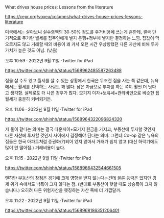 What drives house prices: Lessons from the literature

https://cepr.org/voxeu/columns/what-drives-house-prices-lessons-literature

미국에서는 살아보니 실수령액의 30-50% 정도를 주거비용에 쓰는게 흔한데, 결국 단기적으로 주거란 월세를 집주인에게 낼지 은행+정부에 낼지만 결정하는 느낌. 집값이 막 오르지도 않고 거래할 때의 비용이 꽤 커서 오랜 시간 우상향했던 다른 자산에 비해 투자가치가 높은 것도 아님. (낮음)

오후 10:59 · 2022년 9월 11일 ·Twitter for iPad

https://twitter.com/shinhh/status/1568962485587263488

집을 살 수도 있고 월세를 살 수 있는 상황에서 한국은 무조건 집을 사는 쪽 같은데, 뉴욕에서는 월세를 선택하는 사람도 꽤 많다. 남은 자금으로 투자를 하는 쪽이 훨씬 더 낫다고 생각함. 실제로도 더 나은 경우가 많다. 모기지 이자+보유세+관리비만으로 비슷한 집 월세가 충분히 커버되거든.

오후 11:06 · 2022년 9월 11일 ·Twitter for iPad

https://twitter.com/shinhh/status/1568964322096824320

저 둘이 같다는 의미는 결국 다운페이+모기지 원금을 가지고, 부동산에 투자할 것인지 다른 자산에 투자할 것인지 사이에서 결정해야 된다는 의미. 그런데 Co-op 같은 뉴욕의 집들은 한국 아파트처럼 증권화(?)되어 있지 않아서 거래가 쉽지 않고 (대신 하락기에도 많이 안 떨어짐.) 거래비용이 높다.

오후 11:15 · 2022년 9월 11일 ·Twitter for iPad

https://twitter.com/shinhh/status/1568966432544661505


맨하탄 부동산의 장점은 경기에 크게 영향을 받지 않는다는건데 물론 등락은 있지만 경제 위기 속에서도 낙폭이 크지 않다는 점. (반대로 부동산이 핫할 때도 상승폭이 크지 않습니다.) 오히려 다른 위험자산을 헷징하는 자산 쪽에 더 가깝달까.

오후 11:22 · 2022년 9월 11일 ·Twitter for iPad

https://twitter.com/shinhh/status/1568968186351206401

